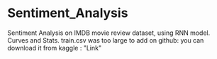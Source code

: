 # Sentiment_Analysis
Sentiment Analysis on IMDB movie review dataset, using RNN model. Curves and Stats. 
train.csv was too large to add on github: you can download it from kaggle : "Link"
